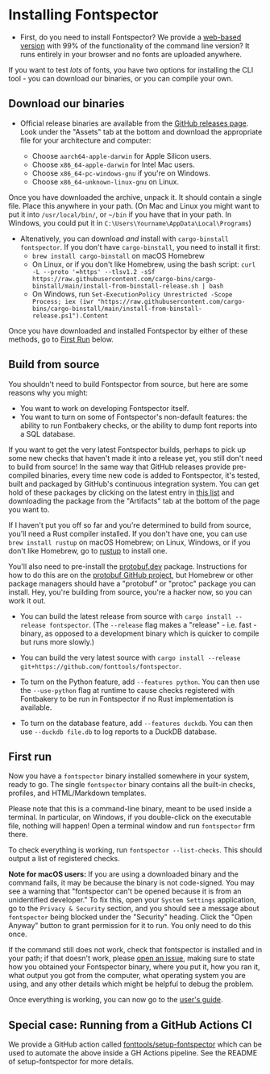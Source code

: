 # Installing Fontspector

* First, do you need to install Fontspector? We provide a [web-based version](https://fonttools.github.io/fontspector/) with 99% of the functionality of the command line version? It runs entirely in your browser and no fonts are uploaded anywhere.

If you want to test *lots* of fonts, you have two options for installing the CLI tool - you can download our binaries, or you can compile your own.

## Download our binaries

- Official release binaries are available from the [GitHub releases page](https://github.com/fonttools/fontspector/releases/latest). Look under the "Assets" tab at the bottom and download the appropriate file for your architecture and computer:

  - Choose `aarch64-apple-darwin` for Apple Silicon users.
  - Choose `x86_64-apple-darwin` for Intel Mac users.
  - Choose `x86_64-pc-windows-gnu` if you're on Windows.
  - Choose `x86_64-unknown-linux-gnu` on Linux.

Once you have downloaded the archive, unpack it. It should contain a single file. Place this anywhere in your path. (On Mac and Linux you might want to put it into `/usr/local/bin/`, or `~/bin` if you have that in your path. In Windows, you could put it in `C:\Users\Yourname\AppData\Local\Programs`)

- Altenatively, you can download _and_ install with `cargo-binstall fontspector`. If you don't have `cargo-binstall`, you need to install it first:
  - `brew install cargo-binstall` on macOS Homebrew
  - On Linux, or if you don't like Homebrew, using the bash script: `curl -L --proto '=https' --tlsv1.2 -sSf https://raw.githubusercontent.com/cargo-bins/cargo-binstall/main/install-from-binstall-release.sh | bash`
  - On Windows, run `Set-ExecutionPolicy Unrestricted -Scope Process; iex (iwr "https://raw.githubusercontent.com/cargo-bins/cargo-binstall/main/install-from-binstall-release.ps1").Content`

Once you have downloaded and installed Fontspector by either of these methods, go to [First Run](#first-run) below.

## Build from source

You shouldn't need to build Fontspector from source, but here are some reasons why you might:

* You want to work on developing Fontspector itself.
* You want to turn on some of Fontspector's non-default features: the ability to run Fontbakery checks, or the ability to dump font reports into a SQL database.

If you want to get the very latest Fontspector builds, perhaps to pick up some new checks that haven't made it into a release yet, you still don't need to build from source! In the same way that GitHub releases provide pre-compiled binaries, every time new code is added to Fontspector, it's tested, built and packaged by GitHub's continuous integration system. You can get hold of these packages by clicking on the latest entry in [this list](https://github.com/fonttools/fontspector/actions/workflows/rust.yml?query=branch%3Amain) and downloading the package from the "Artifacts" tab at the bottom of the page you want to.

If I haven't put you off so far and you're determined to build from source, you'll need a Rust compiler installed. If you don't have one, you can use `brew install rustup` on macOS Homebrew; on Linux, Windows, or if you don't like Homebrew, go to [rustup](https://rustup.rs) to install one. 

You'll also need to pre-install the [protobuf.dev](https://protobuf.dev) package. Instructions for how to do this are on the [protobuf GitHub project](https://github.com/protocolbuffers/protobuf#protobuf-compiler-installation), but Homebrew or other package managers should have a "protobuf" or "protoc" package you can install. Hey, you're building from source, you're a hacker now, so you can work it out.

* You can build the latest release from source with `cargo install --release fontspector`. (The `--release` flag makes a "release" - i.e. fast - binary, as opposed to a development binary which is quicker to compile but runs more slowly.)
* You can build the very latest source with `cargo install --release git+https://github.com/fonttools/fontspector`.

* To turn on the Python feature, add `--features python`. You can then use the `--use-python` flag at runtime to cause checks registered with Fontbakery to be run in Fontspector if no Rust implementation is available.
* To turn on the database feature, add `--features duckdb`. You can then use `--duckdb file.db` to log reports to a DuckDB database.

## First run

Now you have a `fontspector` binary installed somewhere in your system, ready to go. The single `fontspector` binary contains all the built-in checks, profiles, and HTML/Markdown templates.

Please note that this is a command-line binary, meant to be used inside a terminal. In particular, on Windows, if you double-click on the executable file, nothing will happen! Open a terminal window and run `fontspector` frm there.

To check everything is working, run `fontspector --list-checks`. This should output a list of registered checks.

**Note for macOS users:** If you are using a downloaded binary and the command fails, it may be because the binary is not code-signed. You may see a warning that "fontspector can't be opened because it is from an unidentified developer." To fix this, open your `System Settings` application, go to the `Privacy & Security` section, and you should see a message about `fontspector` being blocked under the "Security" heading. Click the "Open Anyway" button to grant permission for it to run. You only need to do this once.

If the command still does not work, check that fontspector is installed and in your path; if that doesn't work, please [open an issue](https://github.com/fonttools/fontspector/issues), making sure to state how you obtained your Fontspector binary, where you put it, how you ran it, what output you got from the computer, what operating system you are using, and any other details which might be helpful to debug the problem.

Once everything is working, you can now go to the [user's guide](USING.md).

## Special case: Running from a GitHub Actions CI

We provide a GitHub action called [fonttools/setup-fontspector](https://github.com/fonttools/setup-fontspector/) which can be used to automate the above inside a GH Actions pipeline. See the README of setup-fontspector for more details.